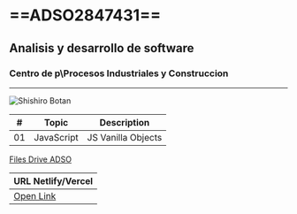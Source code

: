 # ==ADSO2847431==
## Analisis y desarrollo de software
### Centro de p\Procesos Industriales y Construccion

---

![Shishiro Botan](https://tinyurl.com/mwpvt9cy)

| # | Topic      | Description      |
|---|---         |---               |
|01 | JavaScript | JS Vanilla Objects|

[Files Drive ADSO](https://tinyurl.com/4657t2vw)

|URL Netlify/Vercel|
|--- |
| [Open Link](https://adso2847431.netlify.app) |

